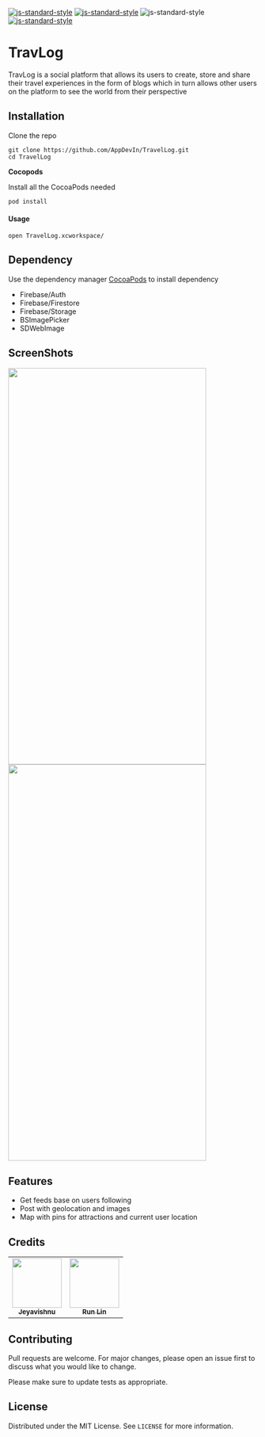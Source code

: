 [![js-standard-style](https://img.shields.io/badge/Swift-3.0-brightgreen)](https://swift.org/blog/swift-3-0-released/) [![js-standard-style](https://img.shields.io/badge/IOS-14.3-blue)](https://developer.apple.com/documentation/ios-ipados-release-notes/ios-ipados-14_3-release-notes) ![js-standard-style](https://img.shields.io/badge/Build-V1.0-red)
[![js-standard-style](https://img.shields.io/badge/API-Apple%20Map-blue)](https://developer.apple.com/maps/)

# TravLog

TravLog is a social platform that allows its users to create, store and share their travel experiences in the form of blogs which in turn allows other users on the platform to see the world from their perspective 


## Installation 

Clone the repo

```
git clone https://github.com/AppDevIn/TravelLog.git
cd TravelLog
```

**Cocopods**

Install all the CocoaPods needed

```
pod install
```
#### Usage

```
open TravelLog.xcworkspace/
```



## Dependency

Use the dependency manager [CocoaPods](https://cocoapods.org/) to install dependency

- Firebase/Auth
- Firebase/Firestore
- Firebase/Storage
- BSImagePicker
- SDWebImage

## ScreenShots

<p align="row">
  <img src= "ScreenShot/SplashScreen" width="400" height="800">
<img src= "/Users/jeyavishnu/Downloads/IMG_0F11B78F8DC7-1.jpeg" width="400" height="800">
</p>



## Features 

- Get feeds base on users following
- Post with geolocation and images
- Map with pins for attractions and current user location   

## Credits

<table>
  <tr>
        <td align="center"><a href="https://github.com/appdevin"><img src="https://avatars1.githubusercontent.com/u/34540492?s=460&u=6b2d7e8346afc28bfd8e591d93fd548895c720af&v=4" width="100px;" alt=""/><br /><sub><b>Jeyavishnu</b></sub></a><br />
    </td>
    <td align="center"><a href="https://github.com/ob-taka"><img src="https://avatars.githubusercontent.com/u/48742733?s=400&v=4" width="100px;" alt=""/><br /><sub><b>Run Lin</b></sub></a><br />
    </td>  </tr>
</table>

## Contributing
Pull requests are welcome. For major changes, please open an issue first to discuss what you would like to change.

Please make sure to update tests as appropriate.

## License
Distributed under the MIT License. See `LICENSE` for more information.

